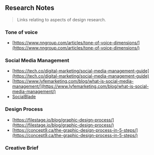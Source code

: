 
## Research Notes

> Links relating to aspects of design research.

### Tone of voice

* [https://www.nngroup.com/articles/tone-of-voice-dimensions/](https://www.nngroup.com/articles/tone-of-voice-dimensions/)

### Social Media Management

* [https://tech.co/digital-marketing/social-media-management-guide](https://tech.co/digital-marketing/social-media-management-guide)
* [https://www.lyfemarketing.com/blog/what-is-social-media-management/](https://www.lyfemarketing.com/blog/what-is-social-media-management/)
* [SocialBlade](https://socialblade.com/)

### Design Process

* [https://filestage.io/blog/graphic-design-process/](https://filestage.io/blog/graphic-design-process/)
* [https://concept9.ca/the-graphic-design-process-in-5-steps/](https://concept9.ca/the-graphic-design-process-in-5-steps/)

### Creative Brief




<!--stackedit_data:
eyJoaXN0b3J5IjpbLTExNDk2MjY5NTksNzYzNjAwODksMzY0NT
Y2MTE2XX0=
-->